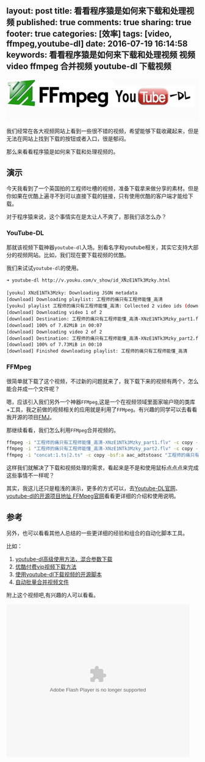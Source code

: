 layout: post
title: 看看程序猿是如何来下载和处理视频
published: true
comments: true
sharing: true
footer: true
categories: [效率]
tags: [video, ffmpeg,youtube-dl]
date: 2016-07-19 16:14:58
keywords: 看看程序猿是如何来下载和处理视频 视频 video ffmpeg 合并视频 youtube-dl 下载视频
---

![FFMpeg and Youtube-dl](/images/blog/ffmpeg-youtube-dl.png)

我们经常在各大视频网站上看到一些很不错的视频，希望能够下载收藏起来，但是无法在网站上找到下载的按钮或者入口，很是郁闷。

那么来看看程序猿是如何来下载和处理视频的。

<!-- more -->

## 演示

今天我看到了一个英国拍的工程师吐槽的视频，准备下载拿来做分享的素材。但是你如果在优酷上遍寻不到可以直接下载的链接，只有使用优酷的客户端才能给下载。

对于程序猿来说，这个事情实在是太让人不爽了，那我们该怎么办？

### YouTube-DL

那就该视频下载神器`youtube-dl`入场。别看名字和youtube相关，其实它支持大部分的视频网站。比如，我们现在要下载视频的优酷。


我们来试试`youtube-dl`的使用。

```bash
➜ youtube-dl http://v.youku.com/v_show/id_XNzE1NTk3Mzky.html

[youku] XNzE1NTk3Mzky: Downloading JSON metadata
[download] Downloading playlist: 工程师的痛只有工程师能懂_高清
[youku] playlist 工程师的痛只有工程师能懂_高清: Collected 2 video ids (downloading 2 of them)
[download] Downloading video 1 of 2
[download] Destination: 工程师的痛只有工程师能懂_高清-XNzE1NTk3Mzky_part1.flv
[download] 100% of 7.82MiB in 00:07
[download] Downloading video 2 of 2
[download] Destination: 工程师的痛只有工程师能懂_高清-XNzE1NTk3Mzky_part2.flv
[download] 100% of 7.73MiB in 00:10
[download] Finished downloading playlist: 工程师的痛只有工程师能懂_高清
```

### FFMpeg

很简单就下载了这个视频，不过新的问题就来了，我下载下来的视频有两个，怎么能合并成一个文件呢？

嗯，应该引入我们另外一个神器`FFMpeg`,这是一个在视频领域里面家喻户晓的类库+工具，我之前做的视频相关的应用就是利用了`FFMpeg`。有兴趣的同学可以去看看我开源的项目[FMJ](https://github.com/tonydeng/fmj)。

那继续看看，我们怎么利用`FFMpeg`合并视频的。

```bash
ffmpeg -i "工程师的痛只有工程师能懂_高清-XNzE1NTk3Mzky_part1.flv" -c copy -bsf:v h264_mp4toannexb -f mpegts 1.ts
ffmpeg -i "工程师的痛只有工程师能懂_高清-XNzE1NTk3Mzky_part2.flv" -c copy -bsf:v h264_mp4toannexb -f mpegts 2.ts
ffmpeg -i "concat:1.ts|2.ts" -c copy -bsf:a aac_adtstoasc "工程师的痛只有工程师能懂.mp4"
```

这样我们就解决了下载和视频处理的需求，看起来是不是和使用鼠标点点点来完成这些事情不一样呢？

其实，我这儿还只是粗浅的演示，更多的方式可以，去[Youtube-DL官网](http://youtube-dl.org/)、[youtube-dl的开源项目地址](https://github.com/rg3/youtube-dl/),[FFMpeg官网](http://ffmpeg.org/)看看更详细的介绍和使用说明。

## 参考

另外，也可以看看其他人总结的一些更详细的经验和组合的自动化脚本工具。

比如：

1. [youtube-dl高级使用方法，混合参数下载](http://www.5yun.org/7636.html)
2. [优酷付费vip视频下载方法](http://www.5yun.org/8224.html)
3. [使用youtube-dl下载视频的开源脚本](https://github.com/kashu/ydl.sh)
4. [自动批量合并视频文件](https://github.com/kashu/merge.videos)

附上这个视频吧,有兴趣的人可以看看。


<embed src="http://player.youku.com/player.php/sid/XNzE1NTk3Mzky/v.swf" allowFullScreen="true" quality="high" width="480" height="400" align="middle" allowScriptAccess="always" type="application/x-shockwave-flash"></embed>
